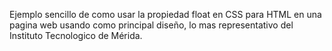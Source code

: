 Ejemplo sencillo de como usar la propiedad float en CSS para HTML en una pagina web usando como principal diseño, 
lo mas representativo del Instituto Tecnologico de Mérida.
